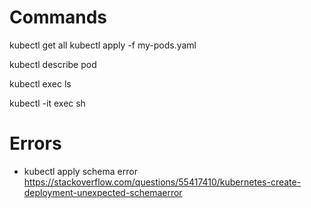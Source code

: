 # Commands

kubectl get all
kubectl apply -f my-pods.yaml

kubectl describe pod <pod-name>

kubectl exec <pod-name> ls

kubectl -it exec <pod-name> sh

# Errors
- kubectl apply schema error
https://stackoverflow.com/questions/55417410/kubernetes-create-deployment-unexpected-schemaerror
